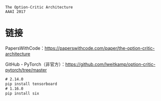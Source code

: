 ```
The Option-Critic Architecture
AAAI 2017
```

# 链接

PapersWithCode：https://paperswithcode.com/paper/the-option-critic-architecture

GitHub - PyTorch（非官方）：https://github.com/lweitkamp/option-critic-pytorch/tree/master

```cmd
# 2.14.0
pip install tensorboard
# 1.16.0
pip install six
```